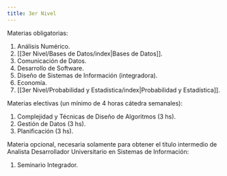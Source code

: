 ```yaml
---
title: 3er Nivel
---
```


Materias obligatorias:

1. Análisis Numérico.
2. [[3er Nivel/Bases de Datos/index|Bases de Datos]].
3. Comunicación de Datos.
4. Desarrollo de Software.
5. Diseño de Sistemas de Información (integradora).
6. Economía.
7. [[3er Nivel/Probabilidad y Estadística/index|Probabilidad y Estadística]].

Materias electivas (un mínimo de 4 horas cátedra semanales):

1. Complejidad y Técnicas de Diseño de Algoritmos (3 hs).
2. Gestión de Datos (3 hs).
3. Planificación (3 hs).

Materia opcional, necesaria solamente para obtener el título intermedio de Analista Desarrollador Universitario en Sistemas de Información:

1. Seminario Integrador.
